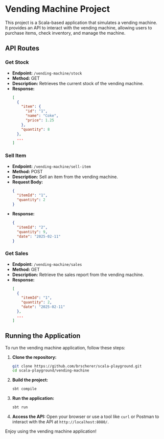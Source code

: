 # Vending Machine Project

This project is a Scala-based application that simulates a vending machine. It provides an API to interact with the vending machine, allowing users to purchase items, check inventory, and manage the machine.

## API Routes

### Get Stock
- **Endpoint:** `/vending-machine/stock`
- **Method:** GET
- **Description:** Retrieves the current stock of the vending machine.
- **Response:**
  ```json
  [
    {
      "item": {
        "id": "1",
        "name": "Coke",
        "price": 1.25
      },
      "quantity": 8
    },
    ...
  ]
  ```

### Sell Item
- **Endpoint:** `/vending-machine/sell-item`
- **Method:** POST
- **Description:** Sell an item from the vending machine.
- **Request Body:**
  ```json
  {
    "itemId": "1",
    "quantity": 2
  }
  ```
- **Response:**
  ```json
  {
    "itemId": "2",
    "quantity": 9,
    "date": "2025-02-11"
  }
  ```

### Get Sales
- **Endpoint:** `/vending-machine/sales`
- **Method:** GET
- **Description:** Retrieve the sales report from the vending machine.
- **Response:**
  ```json
  [
    {
      "itemId": "1",
      "quantity": 2,
      "date": "2025-02-11"
    },
    ...
  ]
  ```

## Running the Application

To run the vending machine application, follow these steps:

1. **Clone the repository:**
   ```sh
   git clone https://github.com/brscherer/scala-playground.git
   cd scala-playground/vending-machine
   ```

2. **Build the project:**
   ```sh
   sbt compile
   ```

3. **Run the application:**
   ```sh
   sbt run
   ```

4. **Access the API:**
   Open your browser or use a tool like `curl` or Postman to interact with the API at `http://localhost:8080/`.

Enjoy using the vending machine application!